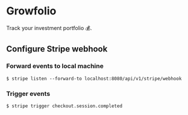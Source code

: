 # Growfolio

Track your investment portfolio 💰.

## Configure Stripe webhook

### Forward events to local machine

    $ stripe listen --forward-to localhost:8080/api/v1/stripe/webhook

### Trigger events 

    $ stripe trigger checkout.session.completed

